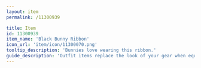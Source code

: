 ```yaml
---
layout: item
permalink: /11300939

title: Item
id: 11300939
item_name: 'Black Bunny Ribbon'
icon_url: 'item/icon/11300070.png'
tooltip_description: 'Bunnies love wearing this ribbon.'
guide_description: 'Outfit items replace the look of your gear when equipped.'
---
```

